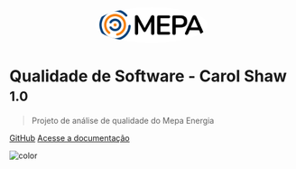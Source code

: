 <p align="center">
  <img src="./assets/Logo_Mepa.png" alt="logo" width="200" style="border-radius: 50%;" />
</p>


# Qualidade de Software - Carol Shaw <small>1.0</small>

> Projeto de análise de qualidade do Mepa Energia

[GitHub](https://github.com/FCTE-Qualidade-de-Software-1/2025-2_T02_CAROL-SHAW)
[Acesse a documentação](https://github.com/FCTE-Qualidade-de-Software-1/2025-2_T02_CAROL-SHAW)

![color](#6aa1d3)
